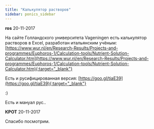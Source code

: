 ```yaml
---
title: "Калькулятор растворов"
sidebar: ponics_sidebar
---
```


**ros** 20-11-2017

На сайте Голландского университета Vageningen есть калькулятор растворов в Excel, разработан итальянским учёным: [https://www.wur.nl/en/Research-Results/Projects-and-programmes/Euphoros-1/Calculation-tools/Nutrient-Solution-Calculator.htm](https://www.wur.nl/en/Research-Results/Projects-and-programmes/Euphoros-1/Calculation-tools/Nutrient-Solution-Calculator.htm){:target="_blank"}

Есть и русифицированная версия: [https://goo.gl/tiaE39](https://goo.gl/tiaE39){:target="_blank"}

:)

Есть и мануал рус..


**КРОТ** 20-11-2017

Спасибо посмотрим.


